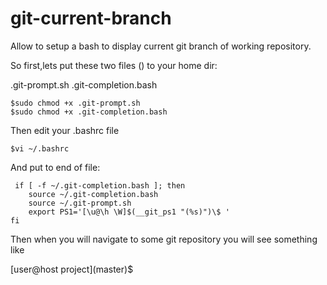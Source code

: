 # git-current-branch

Allow to setup a bash to display current git branch of working repository.

So first,lets put these two files () to your home dir:

.git-prompt.sh 
.git-completion.bash  
```
$sudo chmod +x .git-prompt.sh 
$sudo chmod +x .git-completion.bash
```
Then edit your .bashrc file
```
$vi ~/.bashrc
```
And put to end of file:
```
 if [ -f ~/.git-completion.bash ]; then
    source ~/.git-completion.bash
    source ~/.git-prompt.sh
    export PS1='[\u@\h \W]$(__git_ps1 "(%s)")\$ '
fi
```
Then when you will navigate to some git repository you will see something like 

\[user@host project\](master)$
